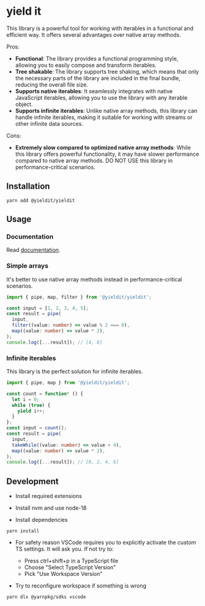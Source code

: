 # yield it

This library is a powerful tool for working with iterables in a functional and efficient way. It offers several advantages over native array methods.

Pros:

- **Functional**: The library provides a functional programming style, allowing you to easily compose and transform iterables.
- **Tree shakable**: The library supports tree shaking, which means that only the necessary parts of the library are included in the final bundle, reducing the overall file size.
- **Supports native iterables**: It seamlessly integrates with native JavaScript iterables, allowing you to use the library with any iterable object.
- **Supports infinite iterables**: Unlike native array methods, this library can handle infinite iterables, making it suitable for working with streams or other infinite data sources.

Cons:

- **Extremely slow compared to optimized native array methods**: While this library offers powerful functionality, it may have slower performance compared to native array methods. DO NOT USE this library in performance-critical scenarios.

## Installation

```
yarn add @yieldit/yieldit
```

## Usage

### Documentation

Read [documentation](https://yieldit.github.io/yieldit/).

### Simple arrays

It's better to use native array methods instead in performance-critical scenarios.

```ts
import { pipe, map, filter } from '@yieldit/yieldit';

const input = [1, 2, 3, 4, 5];
const result = pipe(
  input,
  filter((value: number) => value % 2 === 0),
  map((value: number) => value * 2),
);
console.log([...result]); // [4, 8]
```

### Infinite iterables

This library is the perfect solution for infinite iterables.

```ts
import { pipe, map } from '@yieldit/yieldit';

const count = function* () {
  let i = 0;
  while (true) {
    yield i++;
  }
};
const input = count();
const result = pipe(
  input,
  takeWhile((value: number) => value < 4),
  map((value: number) => value * 2),
);
console.log([...result]); // [0, 2, 4, 6]
```

## Development

- Install required extensions

- Install nvm and use node-18

- Install dependencies

```
yarn install
```

- For safety reason VSCode requires you to explicitly activate the custom TS settings. It will ask you. If not try to:

  - Press ctrl+shift+p in a TypeScript file
  - Choose "Select TypeScript Version"
  - Pick "Use Workspace Version"

- Try to reconfigure workspace if something is wrong

```
yarn dlx @yarnpkg/sdks vscode
```
